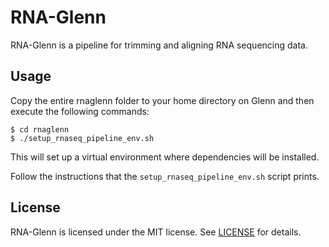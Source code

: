 # RNA-Glenn

RNA-Glenn is a pipeline for trimming and aligning RNA sequencing data.

## Usage

Copy the entire rnaglenn folder to your home directory on Glenn and then execute the following commands:

```
$ cd rnaglenn
$ ./setup_rnaseq_pipeline_env.sh
```

This will set up a virtual environment where dependencies will be
installed.

Follow the instructions that the `setup_rnaseq_pipeline_env.sh` script
prints.


## License

RNA-Glenn is licensed under the MIT license. See [LICENSE](LICENSE)
for details.
